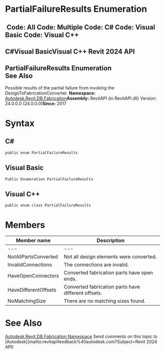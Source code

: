 # PartialFailureResults Enumeration

﻿
 Code: All Code: Multiple Code: C# Code: Visual Basic Code: Visual C++   
---  
C#Visual BasicVisual C++
Revit 2024 API  
---  
PartialFailureResults Enumeration  
See Also  
---  
Possible results of the partial failure from invoking the DesignToFabricationConverter. 
**Namespace:** [Autodesk.Revit.DB.Fabrication](49e74a25-7ea1-efa6-548a-a3c3d0655e43.md "Autodesk.Revit.DB.Fabrication Namespace")**Assembly:** RevitAPI (in RevitAPI.dll) Version: 24.0.0.0 (24.0.0.0)**Since:** 2017 
# Syntax
C#  
---  
```text
public enum PartialFailureResults
```
  
Visual Basic  
---  
```text
Public Enumeration PartialFailureResults
```
  
Visual C++  
---  
```text
public enum class PartialFailureResults
```
  
# Members
| Member name | Description |
| --- | --- |
| --- | --- |
| NotAllPartsConverted | Not all design elements were converted. |
| InvalidConnections | The connections are invalid. |
| HaveOpenConnectors | Converted fabrication parts have open ends. |
| HaveDifferentOffsets | Converted fabrication parts have different offsets. |
| NoMatchingSize | There are no matching sizes found. |

# See Also
[Autodesk.Revit.DB.Fabrication Namespace](49e74a25-7ea1-efa6-548a-a3c3d0655e43.md "Autodesk.Revit.DB.Fabrication Namespace")
Send comments on this topic to [Autodesk](mailto:revitapifeedback%40autodesk.com?Subject=Revit 2024 API)